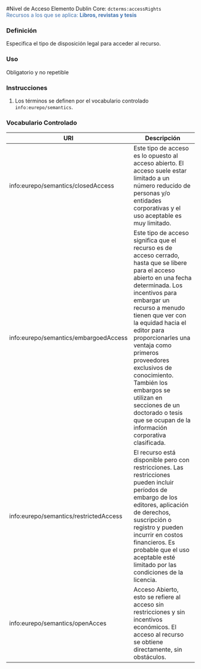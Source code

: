 #Nivel de Acceso
Elemento Dublin Core: `dcterms:accessRights`  
<span style="color:#3F72AF">Recursos a los que se aplica: __Libros, revistas y tesis__ </span>

### __Definición__
Especifica el tipo de disposición legal para acceder al recurso.

### __Uso__
Obligatorio y no repetible  

### __Instrucciones__  
1. Los términos se definen por el vocabulario controlado `info:eurepo/semantics`.

### __Vocabulario Controlado__
|URI| Descripción |
|---|--------|
|info:eurepo/semantics/closedAccess     | Este tipo de acceso es lo opuesto al acceso abierto. El acceso suele estar limitado a un número reducido de personas y/o entidades corporativas y el uso aceptable es muy limitado. |
|info:eurepo/semantics/embargoedAccess  | Este tipo de acceso significa que el recurso es de acceso cerrado, hasta que se libere para el acceso abierto en una fecha determinada. Los incentivos para embargar un recurso a menudo tienen que ver con la equidad hacia el editor para proporcionarles una ventaja como primeros proveedores exclusivos de conocimiento. También los embargos se utilizan en secciones de un doctorado o tesis que se ocupan de la información corporativa clasificada. |
|info:eurepo/semantics/restrictedAccess | El recurso está disponible pero con restricciones. Las restricciones pueden incluir períodos de embargo de los editores, aplicación de derechos, suscripción o registro y pueden incurrir en costos financieros. Es probable que el uso aceptable esté limitado por las condiciones de la licencia.|
|info:eurepo/semantics/openAcces        | Acceso Abierto, esto se refiere al acceso sin restricciones y sin incentivos económicos. El acceso al recurso se obtiene directamente, sin obstáculos.|
